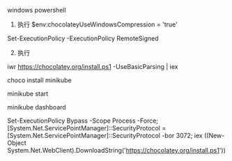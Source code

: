 windows powershell
1. 执行
$env:chocolateyUseWindowsCompression = 'true'

Set-ExecutionPolicy -ExecutionPolicy RemoteSigned

2. 执行

iwr https://chocolatey.org/install.ps1 -UseBasicParsing | iex



choco install minikube

minikube start

minikube dashboard


Set-ExecutionPolicy Bypass -Scope Process -Force; [System.Net.ServicePointManager]::SecurityProtocol = [System.Net.ServicePointManager]::SecurityProtocol -bor 3072; iex ((New-Object System.Net.WebClient).DownloadString('https://chocolatey.org/install.ps1'))
